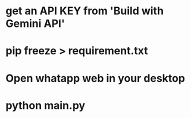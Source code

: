 <!-- this is a auto text generator and you can also set custome reply -->

# get an API KEY from 'Build with Gemini API'
<!-- run this in terminal -->
# pip freeze > requirement.txt
# Open whatapp web in your desktop
<!-- run this in terminal -->
# python main.py